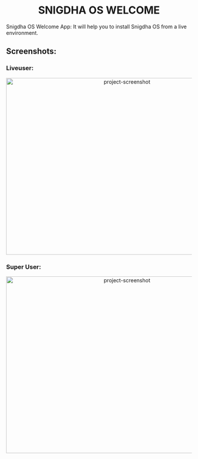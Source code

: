 <h1 align="center" id="title">SNIGDHA OS WELCOME</h1>

<p id="description">Snigdha OS Welcome App: It will help you to install Snigdha OS from a live environment.</p>

<h2>Screenshots:</h2>

### Liveuser:
<p align="center"><img src="https://github.com/snigdhalinux/snigdhaos-welcome/assets/148610067/ef2b3c9a-9746-4c70-89ce-304474e001ff" alt="project-screenshot" width="640" height="480/"></p>

### Super User:
<p align="center"><img src="https://github.com/snigdhalinux/snigdhaos-welcome/assets/148610067/8d2b26d6-bf98-4dbd-9b8d-2fc9633748cf" alt="project-screenshot" width="640" height="480/"></p>
